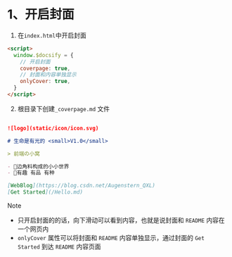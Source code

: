 # 1、开启封面

1. 在`index.html`中开启封面

```html
<script>
  window.$docsify = {
    // 开启封面 
    coverpage: true,
    // 封面和内容单独显示  
    onlyCover: true,  
  }
</script>
```

2. 根目录下创建`_coverpage.md` 文件

```markdown

![logo](static/icon/icon.svg)

# 生命是有光的 <small>V1.0</small>

> 前端の小窝

- 📖边角料构成的小小世界
- 🎄有趣 有品 有种

[WebBlog](https://blog.csdn.net/Augenstern_QXL)
[Get Started](/Hello.md)
```

> [!NOTE]
> - 只开启封面的的话，向下滑动可以看到内容，也就是说封面和 `README` 内容在一个网页内
> - `onlyCover` 属性可以将封面和 `README` 内容单独显示，通过封面的 `Get Started` 到达 `README` 内容页面
